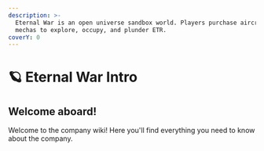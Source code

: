 ```yaml
---
description: >-
  Eternal War is an open universe sandbox world. Players purchase aircraft and
  mechas to explore, occupy, and plunder ETR.
coverY: 0
---
```


# 🪐 Eternal War Intro

## Welcome aboard!

Welcome to the company wiki! Here you'll find everything you need to know about the company.

